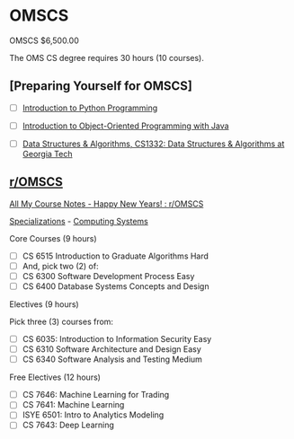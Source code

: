 # OMSCS

OMSCS	$6,500.00

The OMS CS degree requires 30 hours (10 courses). 	

## [Preparing Yourself for OMSCS]
  
- [ ] [Introduction to Python Programming](https://www.edx.org/certificates/professional-certificate/the-georgia-institute-of-technology-introduction-to-python-programming)
- [ ] [Introduction to Object-Oriented Programming with Java](https://www.edx.org/certificates/professional-certificate/gtx-introduction-to-object-oriented-programming-with-java)
- [ ] [Data Structures & Algorithms, CS1332: Data Structures & Algorithms at Georgia Tech](https://www.edx.org/certificates/professional-certificate/gtx-data-structures-and-algorithms)




## [r/OMSCS](https://www.reddit.com/r/OMSCS/)	

[All My Course Notes - Happy New Years! : r/OMSCS](https://www.reddit.com/r/OMSCS/comments/18w0qs3/all_my_course_notes_happy_new_years/)
			
[Specializations](https://omscs.gatech.edu/program-info/specializations) - 	[Computing Systems](https://omscs.gatech.edu/specialization-computing-systems)

Core Courses (9 hours)			
- [ ] CS 6515 Introduction to Graduate Algorithms			Hard
- [ ] And, pick two (2) of:			
- [ ] CS 6300 Software Development Process 			Easy
- [ ] CS 6400 Database Systems Concepts and Design			
			
Electives (9 hours)	

Pick three (3) courses from:			
- [ ] CS 6035: Introduction to Information Security			Easy
- [ ] CS 6310 Software Architecture and Design			Easy
- [ ] CS 6340 Software Analysis and Testing			Medium
			
Free Electives (12 hours)			
- [ ] CS 7646: Machine Learning for Trading			
- [ ] CS 7641: Machine Learning			
- [ ] ISYE 6501: Intro to Analytics Modeling			
- [ ] CS 7643: Deep Learning			

